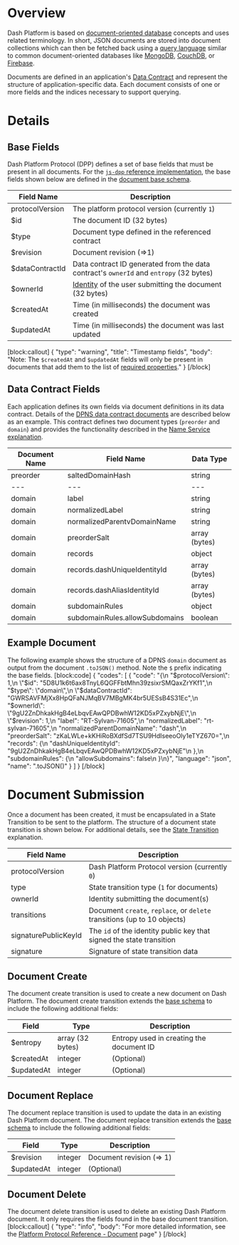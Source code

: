 # Overview

Dash Platform is based on [document-oriented database](https://en.wikipedia.org/wiki/Document-oriented_database) concepts and uses related terminology. In short, JSON documents are stored into document collections which can then be fetched back using a [query language](reference-query-syntax) similar to common document-oriented databases like [MongoDB](https://www.mongodb.com/), [CouchDB](https://couchdb.apache.org/), or [Firebase](https://firebase.google.com/). 

Documents are defined in an application's [Data Contract](explanation-platform-protocol-data-contract) and represent the structure of application-specific data. Each document consists of one or more fields and the indices necessary to support querying.

# Details

## Base Fields

Dash Platform Protocol (DPP) defines a set of base fields that must be present in all documents. For the [`js-dpp` reference implementation](https://github.com/dashevo/platform/tree/master/packages/js-dpp), the base fields shown below are defined in the [document base schema](https://github.com/dashevo/platform/blob/master/packages/js-dpp/schema/document/documentBase.json).

| Field Name | Description |
| - | - |
| protocolVersion | The platform protocol version (currently `1`) |
| $id | The document ID (32 bytes) |
| $type | Document type defined in the referenced contract |
| $revision | Document revision (=>1) |
| $dataContractId | Data contract ID generated from the data contract's `ownerId` and `entropy` (32 bytes) |
| $ownerId | [Identity](explanation-identity) of the user submitting the document (32 bytes) |
| $createdAt | Time (in milliseconds) the document was created |
| $updatedAt | Time (in milliseconds) the document was last updated |
[block:callout]
{
  "type": "warning",
  "title": "Timestamp fields",
  "body": "Note: The `$createdAt` and `$updatedAt` fields will only be present in documents that add them to the list of [required properties](reference-data-contracts#required-properties-optional)."
}
[/block]
## Data Contract Fields

Each application defines its own fields via document definitions in its data contract. Details of the [DPNS data contract documents](https://github.com/dashevo/platform/blob/master/packages/dpns-contract/schema/dpns-contract-documents.json) are described below as an example. This contract defines two document types (`preorder` and `domain`) and provides the functionality described in the [Name Service explanation](explanation-dpns).

| Document Name | Field Name | Data Type |
| - | - | - |
| preorder | saltedDomainHash | string |
| --- | --- | --- |
| domain | label | string |
| domain | normalizedLabel | string |
| domain | normalizedParentvDomainName | string |
| domain | preorderSalt | array (bytes) |
| domain | records | object |
| domain | records.dashUniqueIdentityId | array (bytes) |
| domain | records.dashAliasIdentityId | array (bytes) |
| domain | subdomainRules | object |
| domain | subdomainRules.allowSubdomains | boolean |

## Example Document

The following example shows the structure of a DPNS `domain` document as output from the document `.toJSON()` method. Note the `$` prefix indicating the base fields.
[block:code]
{
  "codes": [
    {
      "code": "{\n  \"$protocolVersion\": 1,\n  \"$id\": \"5D8U1k6t6ax8TnyL6QGFFbtMhn39zsixrSMQaxZrYKf1\",\n  \"$type\": \"domain\",\n  \"$dataContractId\": \"GWRSAVFMjXx8HpQFaNJMqBV7MBgMK4br5UESsB4S31Ec\",\n  \"$ownerId\": \"9gU2ZnDhkakHgB4eLbqvEAwQPDBwhW12KD5xPZxybNjE\",\n  \"$revision\": 1,\n  \"label\": \"RT-Sylvan-71605\",\n  \"normalizedLabel\": \"rt-sylvan-71605\",\n  \"normalizedParentDomainName\": \"dash\",\n  \"preorderSalt\": \"zKaLWLe+kKHiRoBXdfSd7TSU9HdIseeoOly1eTYZ670=\",\n  \"records\": {\n    \"dashUniqueIdentityId\": \"9gU2ZnDhkakHgB4eLbqvEAwQPDBwhW12KD5xPZxybNjE\"\n  },\n  \"subdomainRules\": {\n    \"allowSubdomains\": false\n  }\n}",
      "language": "json",
      "name": ".toJSON()"
    }
  ]
}
[/block]
# Document Submission

Once a document has been created, it must be encapsulated in a State Transition to be sent to the platform. The structure of a document state transition is shown below. For additional details, see the [State Transition](explanation-platform-protocol-state-transition) explanation.

| Field Name | Description |
| - | - | 
| protocolVersion | Dash Platform Protocol version (currently `0`) |
| type | State transition type (`1` for documents) |
| ownerId | Identity submitting the document(s) |
| transitions |  Document `create`, `replace`, or `delete` transitions (up to 10 objects) |
| signaturePublicKeyId | The `id` of the identity public key that signed the state transition |
| signature | Signature of state transition data |

## Document Create

The document create transition is used to create a new document on Dash Platform. The document create transition extends the [base schema](#base-fields) to include the following additional fields:

| Field | Type | Description|
| - | - | - |
| $entropy | array (32 bytes) | Entropy used in creating the document ID |
| $createdAt | integer | (Optional)  | Time (in milliseconds) the document was created |
| $updatedAt | integer | (Optional)  | Time (in milliseconds) the document was last updated |

## Document Replace

The document replace transition is used to update the data in an existing Dash Platform document. The document replace transition extends the [base schema](#base-fields) to include the following additional fields:

| Field | Type | Description|
| - | - | - |
| $revision | integer | Document revision (=> 1) |
| $updatedAt | integer | (Optional)  | Time (in milliseconds) the document was last updated |

## Document Delete

The document delete transition is used to delete an existing Dash Platform document. It only requires the fields found in the base document transition.
[block:callout]
{
  "type": "info",
  "body": "For more detailed information, see the [Platform Protocol Reference - Document](platform-protocol-reference-document) page"
}
[/block]